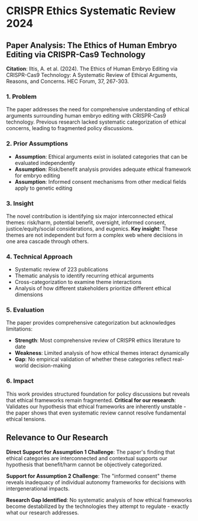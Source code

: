 # CRISPR Ethics Systematic Review 2024

## Paper Analysis: The Ethics of Human Embryo Editing via CRISPR-Cas9 Technology

**Citation**: Iltis, A. et al. (2024). The Ethics of Human Embryo Editing via CRISPR-Cas9 Technology: A Systematic Review of Ethical Arguments, Reasons, and Concerns. HEC Forum, 37, 267-303.

### 1. Problem
The paper addresses the need for comprehensive understanding of ethical arguments surrounding human embryo editing with CRISPR-Cas9 technology. Previous research lacked systematic categorization of ethical concerns, leading to fragmented policy discussions.

### 2. Prior Assumptions
- **Assumption**: Ethical arguments exist in isolated categories that can be evaluated independently
- **Assumption**: Risk/benefit analysis provides adequate ethical framework for embryo editing
- **Assumption**: Informed consent mechanisms from other medical fields apply to genetic editing

### 3. Insight
The novel contribution is identifying six major interconnected ethical themes: risk/harm, potential benefit, oversight, informed consent, justice/equity/social considerations, and eugenics. **Key insight**: These themes are not independent but form a complex web where decisions in one area cascade through others.

### 4. Technical Approach
- Systematic review of 223 publications 
- Thematic analysis to identify recurring ethical arguments
- Cross-categorization to examine theme interactions
- Analysis of how different stakeholders prioritize different ethical dimensions

### 5. Evaluation
The paper provides comprehensive categorization but acknowledges limitations:
- **Strength**: Most comprehensive review of CRISPR ethics literature to date
- **Weakness**: Limited analysis of how ethical themes interact dynamically
- **Gap**: No empirical validation of whether these categories reflect real-world decision-making

### 6. Impact
This work provides structured foundation for policy discussions but reveals that ethical frameworks remain fragmented. **Critical for our research**: Validates our hypothesis that ethical frameworks are inherently unstable - the paper shows that even systematic review cannot resolve fundamental ethical tensions.

## Relevance to Our Research

**Direct Support for Assumption 1 Challenge**: The paper's finding that ethical categories are interconnected and contextual supports our hypothesis that benefit/harm cannot be objectively categorized.

**Support for Assumption 2 Challenge**: The "informed consent" theme reveals inadequacy of individual autonomy frameworks for decisions with intergenerational impacts.

**Research Gap Identified**: No systematic analysis of how ethical frameworks become destabilized by the technologies they attempt to regulate - exactly what our research addresses.